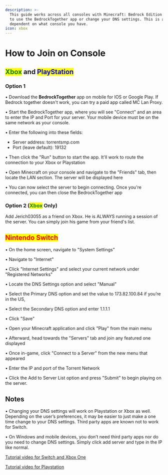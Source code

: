 ```yaml
---
description: >-
  This guide works across all consoles with Minecraft: Bedrock Edition. You need
  to use the BedrockTogether app or change your DNS settings. This is all
  dependent on what console you have.
icon: xbox
---
```


# How to Join on Console

## <mark style="color:green;">Xbox</mark> and <mark style="color:blue;">PlayStation</mark>

### Option 1

• Download the **BedrockTogether** app on mobile for IOS or Google Play. If Bedrock together doesn't work, you can try a paid app called MC Lan Proxy.

• Start the BedrockTogether app, where you will see "Connect" and an area to enter the IP and Port for your server. Your mobile device must be on the same network as your console.

• Enter the following into these fields:

* Server address: torrentsmp.com
* Port (leave default): 19132

• Then click the "Run" button to start the app. It'll work to route the connection to your Xbox or Playstation

• Open Minecraft on your console and navigate to the "Friends" tab, then locate the LAN section. The server will be displayed here

• You can now select the server to begin connecting. Once you're connected, you can then close the BedrockTogether app

### Option 2 (<mark style="color:green;">Xbox</mark> Only)

Add Jerich03055 as a friend on Xbox. He is ALWAYS running a session of the server. You can simply join his game from your friend's list.

## <mark style="color:red;">Nintendo Switch</mark>

• On the home screen, navigate to "System Settings"

• Navigate to "Internet"

• Click "Internet Settings" and select your current network under "Registered Networks"

• Locate the DNS Settings option and select "Manual"

• Select the Primary DNS option and set the value to 173.82.100.84 if you’re in the US,&#x20;

• Select the Secondary DNS option and enter 1.1.1.1

• Click "Save"

• Open your Minecraft application and click "Play" from the main menu

• Afterward, head towards the "Servers" tab and join any featured one displayed

• Once in-game, click "Connect to a Server" from the new menu that appeared

• Enter the IP and port of the Torrent Network

• Click the Add to Server List option and press "Submit" to begin playing on the server.

## Notes

• Changing your DNS settings will work on Playstation or Xbox as well. Depending on the user’s preferences, it may be easier to just make a one time change to your DNS settings. Third party apps are known not to work for Switch.

• On Windows and mobile devices, you don’t need third party apps nor do you need to change DNS settings. Simply click add server and type in the IP like normal.

[Tutorial video for Switch and Xbox One](https://youtu.be/B\_oPHl5gz\_c)

[Tutorial video for Playstation](https://www.youtube.com/watch?v=DoblpRxVxQY)
